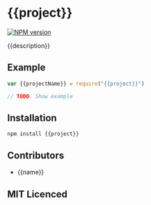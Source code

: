 # {{project}}

<!-- [![browser support][5]][6] -->

<!-- [![build status][1]][2] [![NPM version][7]][8] [![dependency status][3]][4] -->

[![NPM version](https://badge.fury.io/js/after.png)](http://badge.fury.io/js/after)

{{description}}

## Example

```js
var {{projectName}} = require("{{project}}")

// TODO. Show example
```

## Installation

`npm install {{project}}`

## Contributors

 - {{name}}

## MIT Licenced

  [1]: https://secure.travis-ci.org/{{name}}/{{project}}.png
  [2]: https://travis-ci.org/{{name}}/{{project}}
  [3]: https://david-dm.org/{{name}}/{{project}}.png
  [4]: https://david-dm.org/{{name}}/{{project}}
  [5]: https://ci.testling.com/{{name}}/{{project}}.png
  [6]: https://ci.testling.com/{{name}}/{{project}}
  [7]: https://badge.fury.io/js/{{project}}.png
  [8]: https://badge.fury.io/js/{{project}}

